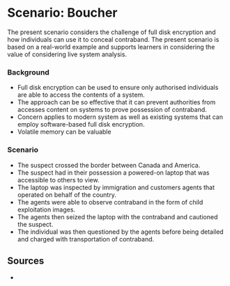 # Scenario: Boucher
The present scenario considers the challenge of full disk encryption and how individuals can use it to conceal contraband.
The present scenario is based on a real-world example and supports learners in considering the value of considering live system analysis.

### Background
* Full disk encryption can be used to ensure only authorised individuals are able to access the contents of a system.
* The approach can be so effective that it can prevent authorities from accesses content on systems to prove possession of contraband.
* Concern applies to modern system as well as existing systems that can employ software-based full disk encryption.
* Volatile memory can be valuable

### Scenario
* The suspect crossed the border between Canada and America.
* The suspect had in their possession a powered-on laptop that was accessible to others to view.
* The laptop was inspected by immigration and customers agents that operated on behalf of the country.
* The agents were able to observe contraband in the form of child exploitation images.
* The agents then seized the laptop with the contraband and cautioned the suspect.
* The individual was then questioned by the agents before being detailed and charged with transportation of contraband.


## Sources

* []()
